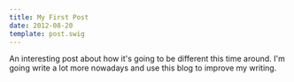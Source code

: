 ```yaml
---
title: My First Post
date: 2012-08-20
template: post.swig
---
```


An interesting post about how it's going to be different this time around. I'm going write a lot more nowadays and use this blog to improve my writing.